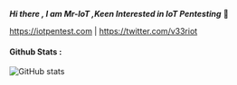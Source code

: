 ***Hi there , I am Mr-IoT ,Keen Interested in IoT Pentesting*** 👋

https://iotpentest.com | https://twitter.com/v33riot

#### Github Stats :
![GitHub stats](https://github-readme-stats.vercel.app/api?username=v33ru&count_private=true&show_icons=true)


